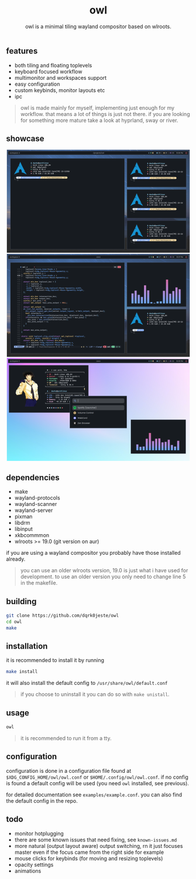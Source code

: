 <div align="center">
<h1>owl</h1>
owl is a minimal tiling wayland compositor based on wlroots.
</div>

<br>

## features
- both tiling and floating toplevels
- keyboard focused workflow
- multimonitor and workspaces support
- easy configuration
- custom keybinds, monitor layouts etc
- ipc

> owl is made mainly for myself, implementing just enough for my workflow. that means a lot of things is just not there. if you are looking for something more mature take a look at hyprland, sway or river. 

## showcase
<div align="center">

<img src="assets/showcase-1.png" alt="logo" width="500">
<img src="assets/showcase-2.png" alt="logo" width="500">
<img src="assets/showcase-3.png" alt="logo" width="500">

</div>

## dependencies
- make
- wayland-protocols
- wayland-scanner
- wayland-server
- pixman
- libdrm
- libinput
- xkbcommmon
- wlroots >= 19.0 (git version on aur)

if you are using a wayland compositor you probably have those installed already.

> you can use an older wlroots version, 19.0 is just what i have used for development. to use an older version you only need to change line 5 in the makefile.

## building
```bash
git clone https://github.com/dqrk0jeste/owl
cd owl
make
```

## installation
it is recommended to install it by running
```bash
make install
```
it will also install the default config to `/usr/share/owl/default.conf`

> if you choose to uninstall it you can do so with `make unistall`.

## usage
```bash
owl
```

> it is recommended to run it from a tty.

## configuration
configuration is done in a configuration file found at `$XDG_CONFIG_HOME/owl/owl.conf` or `$HOME/.config/owl/owl.conf`. if no config is found a default config will be used (you need `owl` installed, see previous).

for detailed documentation see `examples/example.conf`. you can also find the default config in the repo.

## todo
- monitor hotplugging
- there are some known issues that need fixing, see `known-issues.md`
- more natural (output layout aware) output switching, rn it just focuses master even if the focus came from the right side for example
- mouse clicks for keybinds (for moving and resizing toplevels)
- opacity settings
- animations
